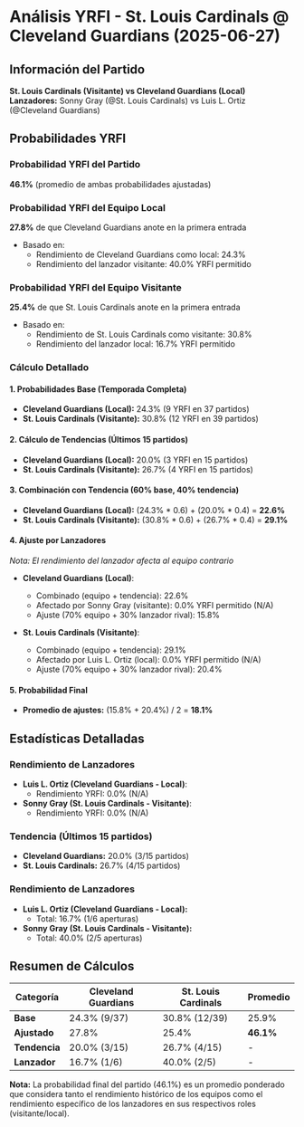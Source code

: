 # Análisis YRFI - St. Louis Cardinals @ Cleveland Guardians (2025-06-27)

## Información del Partido
**St. Louis Cardinals (Visitante) vs Cleveland Guardians (Local)**  
**Lanzadores:** Sonny Gray (@St. Louis Cardinals) vs Luis L. Ortiz (@Cleveland Guardians)

## Probabilidades YRFI

### Probabilidad YRFI del Partido
**46.1%** (promedio de ambas probabilidades ajustadas)

### Probabilidad YRFI del Equipo Local
**27.8%** de que Cleveland Guardians anote en la primera entrada
- Basado en:
  - Rendimiento de Cleveland Guardians como local: 24.3%
  - Rendimiento del lanzador visitante: 40.0% YRFI permitido

### Probabilidad YRFI del Equipo Visitante
**25.4%** de que St. Louis Cardinals anote en la primera entrada
- Basado en:
  - Rendimiento de St. Louis Cardinals como visitante: 30.8%
  - Rendimiento del lanzador local: 16.7% YRFI permitido

### Cálculo Detallado

#### 1. Probabilidades Base (Temporada Completa)
- **Cleveland Guardians (Local):** 24.3% (9 YRFI en 37 partidos)
- **St. Louis Cardinals (Visitante):** 30.8% (12 YRFI en 39 partidos)

#### 2. Cálculo de Tendencias (Últimos 15 partidos)
- **Cleveland Guardians (Local):** 20.0% (3 YRFI en 15 partidos)
- **St. Louis Cardinals (Visitante):** 26.7% (4 YRFI en 15 partidos)

#### 3. Combinación con Tendencia (60% base, 40% tendencia)
- **Cleveland Guardians (Local):** (24.3% * 0.6) + (20.0% * 0.4) = **22.6%**
- **St. Louis Cardinals (Visitante):** (30.8% * 0.6) + (26.7% * 0.4) = **29.1%**

#### 4. Ajuste por Lanzadores
*Nota: El rendimiento del lanzador afecta al equipo contrario*

- **Cleveland Guardians (Local)**:
  - Combinado (equipo + tendencia): 22.6%
  - Afectado por Sonny Gray (visitante): 0.0% YRFI permitido (N/A)
  - Ajuste (70% equipo + 30% lanzador rival): 15.8%

- **St. Louis Cardinals (Visitante)**:
  - Combinado (equipo + tendencia): 29.1%
  - Afectado por Luis L. Ortiz (local): 0.0% YRFI permitido (N/A)
  - Ajuste (70% equipo + 30% lanzador rival): 20.4%

#### 5. Probabilidad Final
- **Promedio de ajustes:** (15.8% + 20.4%) / 2 = **18.1%**

## Estadísticas Detalladas


### Rendimiento de Lanzadores
- **Luis L. Ortiz (Cleveland Guardians - Local)**:
  - Rendimiento YRFI: 0.0% (N/A)
- **Sonny Gray (St. Louis Cardinals - Visitante)**:
  - Rendimiento YRFI: 0.0% (N/A)
### Tendencia (Últimos 15 partidos)
- **Cleveland Guardians:** 20.0% (3/15 partidos)
- **St. Louis Cardinals:** 26.7% (4/15 partidos)

### Rendimiento de Lanzadores
- **Luis L. Ortiz (Cleveland Guardians - Local):**
  - Total: 16.7% (1/6 aperturas)
- **Sonny Gray (St. Louis Cardinals - Visitante):**
  - Total: 40.0% (2/5 aperturas)

## Resumen de Cálculos
| Categoría | Cleveland Guardians  | St. Louis Cardinals  | Promedio |
|-----------|----------------------|----------------------|----------|
| **Base** | 24.3% (9/37) | 30.8% (12/39) | 25.9% |
| **Ajustado** | 27.8% | 25.4% | **46.1%** |
| **Tendencia** | 20.0% (3/15) | 26.7% (4/15) | - |
| **Lanzador** | 16.7% (1/6) | 40.0% (2/5) | - |

**Nota:** La probabilidad final del partido (46.1%) es un promedio ponderado que considera tanto el rendimiento histórico de los equipos como el rendimiento específico de los lanzadores en sus respectivos roles (visitante/local).